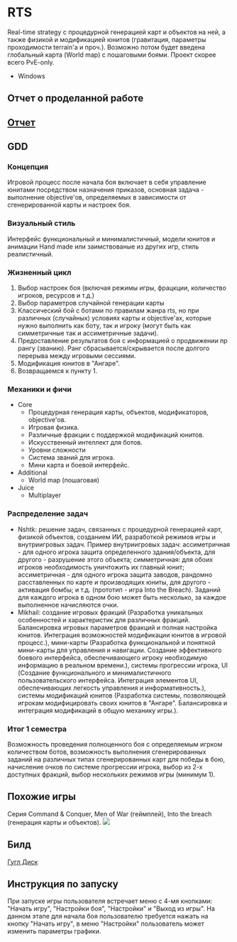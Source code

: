 # RTS

Real-time strategy с процедурной генерацией карт и объектов на ней, а также физикой и модификацией юнитов (гравитация, параметры проходимости terrain'а и проч.). Возможно потом будет введена глобальный карта (World map) с пошаговыми боями. Проект скорее всего PvE-only. 
- Windows

## Отчет о проделанной работе
## [Отчет](https://docs.google.com/document/d/1yOr9s3Wo12NlkmkRBlFl4B1qNyripnG1k1xbsJi_Jd0/edit#heading=h.d0qe7etss4ij)

## GDD

### Концепция
Игровой процесс после начала боя включает в себя управление юнитами посредством назначения приказов, основная задача - выполнение objective'ов, определяемых в зависимости от сгенерированной карты и настроек боя.

### Визуальный стиль
Интерфейс функциональный и минималистичный, модели юнитов и анимации Hand made или заимствованые из других игр, стиль реалистичный.

### Жизненный цикл
1. Выбор настроек боя (включая режимы игры, фрацкции, количество игроков, ресурсов и т.д.)
2. Выбор параметров случайной генерации карты
3. Классический бой с ботами по правилам жанра rts, но при различных (случайных) условиях карты и objective'ах, которые нужно выполнить как боту, так и игроку (могут быть как симметричные так и ассиметричные задачи).
4. Предоставление результатов боя с информацией о продвижении пр рангу (званию). Ранг сбрасывается/скрывается после долгого перерыва между игровыми сессиями.
5. Модификация юнитов в "Ангаре".
6. Возвращаемся к пункту 1.
### Механики и фичи
- Core
  - Процедурная генерация карты, объектов, модификаторов, objective'ов.
  - Игровая физика.
  - Различные фракции с поддержкой модификаций юнитов.
  - Искусственный интеллект для ботов.
  - Уровни сложности
  - Система званий для игрока.
  - Мини карта и боевой интерфейс.
- Additional
  - World map (пошаговая)
- Juice
  - Multiplayer

### Распределение задач
- Nshtk: решение задач, связанных с процедурной генерацией карт, физикой объектов, созданием ИИ, разработкой режимов игры и внутриигровых задач. Пример внутриигровых задач: ассиметричная - для одного игрока защита определенного здания/объекта, для другого - разрушение этого объекта; симметричная: для обоих игроков необходимость уничтожить их главный юнит; ассиметричная - для одного игрока защита заводов, рандомно расставленных по карте и производящих юниты, для другого - активация бомбы; и т.д. (прототип - игра Into the Breach). Заданий для каждого игрока в одном бою может быть несколько, за каждое выполненное начисляются очки.
- Mikhail: создание игровых фракций (Разработка уникальных особенностей и характеристик для различных фракций. Балансировка игровых параметров фракций и полная настройка юнитов. Интеграция возможностей модификации юнитов в игровой процесс.), мини-карты (Разработка функциональной и понятной мини-карты для управления и навигации. Создание эффективного боевого интерфейса, обеспечивающего игроку необходимую информацию в реальном времени.), системы прогрессии игрока, UI (Создание функционального и минималистичного пользовательского интерфейса. Интеграция элементов UI, обеспечивающих легкость управления и информативность.), системы модификаций юнитов (Разработка системы, позволяющей игрокам модифицировать своих юнитов в "Ангаре". Балансировка и интеграция модификаций в общую механику игры.).

### Итог 1 семестра
Возможность проведения полноценного боя с определяемым игрком количеством ботов, возможность выполнения сгенерированных заданий на различных типах сгенерированных карт для победы в бою, начисление очков по системе прогрессии игрока, выбор из 2-х доступных фракций, выбор нескольких режимов игры (минимум 1).

## Похожие игры
Серия Command & Conquer, Men of War (геймплей), Into the breach (генерация карты и объектов).
![ ](https://cncseries.ru/wp-content/uploads/2017/02/tw-screen45.jpg)

## Билд
[Гугл Диск](https://drive.google.com/drive/folders/1ELiILyNOlEFE2lCO078aJKK19IEXCZgR?usp=sharing)

## Инструкция по запуску
При запуске игры пользователя встречает меню с 4-мя кнопками: "Начать игру", "Настройки боя", "Настройки" и "Выход из игры". На данном этапе для начала боя пользователю требуется нажать на кнопку "Начать игру", в меню "Настройки" пользователь может изменить параметры графики.
